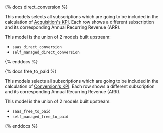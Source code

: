 {% docs direct_conversion %}

This models selects all subscriptions which are going to be included in the calculation of [Acquisition's KPI](https://about.gitlab.com/direction/acquisition/). Each row  shows a different subscription and its corresponding Annual Recurring Revenue (ARR). 

This model is the union of 2 models built upstream:
* `saas_direct_conversion`
* `self_managed_direct_conversion`

{% enddocs %}

{% docs free_to_paid %}

This models selects all subscriptions which are going to be included in the calculation of [Conversion's KPI](https://about.gitlab.com/direction/conversoin/). Each row  shows a different subscription and its corresponding Annual Recurring Revenue (ARR). 

This model is the union of 2 models built upstream:
* `saas_free_to_paid`
* `self_managed_free_to_paid`

{% enddocs %}

